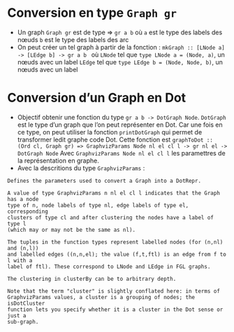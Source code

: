 # Conversion en type `Graph gr`

- Un graph `Graph gr` est de type => `gr a b`
  où `a` est le type des labels des nœuds 
     `b` est le type des labels des arc
- On peut créer un tel graph à partir de la fonction : 
  `mkGraph :: [LNode a] -> [LEdge b] -> gr a b `
  où `LNode` tel que `type LNode a = (Node, a)`, un nœuds avec un label 
     `LEdge` tel que `type LEdge b = (Node, Node, b)`, un nœuds avec un label

# Conversion d’un Graph en Dot

- Objectif obtenir une fonction du type `gr a b -> DotGraph Node`. `DotGraph` 
  est le type d’un graph que l’on peut représenter en Dot. Car une fois en 
  ce type, on peut utiliser la fonction `printDotGraph` qui permet de 
  transformer ledit graphe code Dot.
  Cette fonction est 
  `graphToDot :: (Ord cl, Graph gr) => GraphvizParams Node nl el cl l -> gr nl el -> DotGraph Node`
  Avec `GraphvizParams Node nl el cl l` les paramettres de la représentation 
  en graphe.
- Avec la descritions du type `GraphvizParams` :
```
Defines the parameters used to convert a Graph into a DotRepr.

A value of type GraphvizParams n nl el cl l indicates that the Graph has a node 
type of n, node labels of type nl, edge labels of type el, corresponding 
clusters of type cl and after clustering the nodes have a label of type l 
(which may or may not be the same as nl).

The tuples in the function types represent labelled nodes (for (n,nl) and (n,l)) 
and labelled edges ((n,n,el); the value (f,t,ftl) is an edge from f to l with a 
label of ftl). These correspond to LNode and LEdge in FGL graphs.

The clustering in clusterBy can be to arbitrary depth.

Note that the term "cluster" is slightly conflated here: in terms of 
GraphvizParams values, a cluster is a grouping of nodes; the isDotCluster 
function lets you specify whether it is a cluster in the Dot sense or just a 
sub-graph.
```